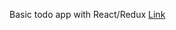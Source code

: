 Basic todo app with React/Redux [Link](https://hackernoon.com/a-guide-to-tdd-a-react-redux-todolist-app-part-1-b8a200bb7091)